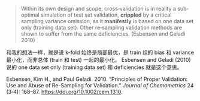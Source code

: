 
> Within its own design and scope, cross‐validation is in reality a
> sub‐optimal simulation of test set validation, **crippled** by a
> critical sampling variance omission, as it **manifestly** is based on
> one data set only (training data set). Other re‐sampling validation
> methods are shown to suffer from the same deficiencies. (Esbensen and
> Geladi 2010)

和我的想法一样，就是说 k-fold 始终是局部最优，是 train 组的 bias 和 variance 最小化，而非总体 (train 和
test) 一起的最小化。 Esbensen and Geladi (2010) 说的 one data set only (training
data set) 和 deficiencies 就是这个意思。

<div id="refs" class="references">

<div id="ref-Esbensen2010">

Esbensen, Kim H., and Paul Geladi. 2010. “Principles of Proper
Validation: Use and Abuse of Re-Sampling for Validation.” *Journal of
Chemometrics* 24 (3‐4): 168–87. <https://doi.org/10.1002/cem.1310>.

</div>

</div>
